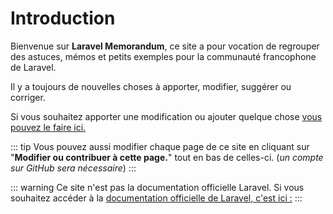 # Introduction

Bienvenue sur **Laravel Memorandum**, ce site a pour vocation de regrouper des astuces, mémos et petits exemples pour la communauté francophone de Laravel.

Il y a toujours de nouvelles choses à apporter, modifier, suggérer ou corriger.

Si vous souhaitez apporter une modification ou ajouter quelque chose [vous pouvez le faire ici.](https://github.com/d0tcom/laravel-memos/issues)

::: tip
Vous pouvez aussi modifier chaque page de ce site en cliquant sur "**Modifier ou contribuer à cette page.**" tout en bas de celles-ci. (_un compte sur GitHub sera nécessaire_)
:::

::: warning
Ce site n'est pas la documentation officielle Laravel. Si vous souhaitez accéder à la [documentation officielle de Laravel, c'est ici :](https://laravel.com/docs/8.x)
:::
